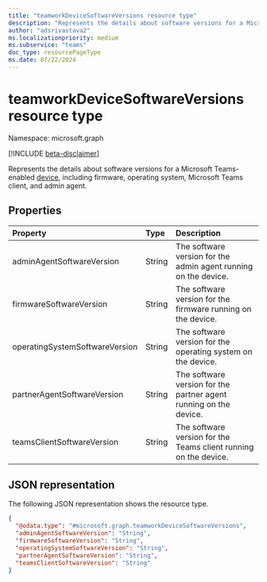 ```yaml
---
title: "teamworkDeviceSoftwareVersions resource type"
description: "Represents the details about software versions for a Microsoft Teams-enabled device."
author: "adsrivastava2"
ms.localizationpriority: medium
ms.subservice: "teams"
doc_type: resourcePageType
ms.date: 07/22/2024
---
```


# teamworkDeviceSoftwareVersions resource type

Namespace: microsoft.graph

[!INCLUDE [beta-disclaimer](../../includes/beta-disclaimer.md)]

Represents the details about software versions for a Microsoft Teams-enabled [device](../resources/teamworkdevice.md), including firmware, operating system, Microsoft Teams client, and admin agent.

## Properties
|Property|Type|Description|
|:---|:---|:---|
|adminAgentSoftwareVersion|String|The software version for the admin agent running on the device.|
|firmwareSoftwareVersion|String|The software version for the firmware running on the device.|
|operatingSystemSoftwareVersion|String|The software version for the operating system on the device.|
|partnerAgentSoftwareVersion|String|The software version for the partner agent running on the device.|
|teamsClientSoftwareVersion|String|The software version for the Teams client running on the device.|


## JSON representation
The following JSON representation shows the resource type.
<!-- {
  "blockType": "resource",
  "@odata.type": "microsoft.graph.teamworkDeviceSoftwareVersions"
}
-->
``` json
{
  "@odata.type": "#microsoft.graph.teamworkDeviceSoftwareVersions",
  "adminAgentSoftwareVersion": "String",
  "firmwareSoftwareVersion": "String",
  "operatingSystemSoftwareVersion": "String",
  "partnerAgentSoftwareVersion": "String",
  "teamsClientSoftwareVersion": "String"
}
```


